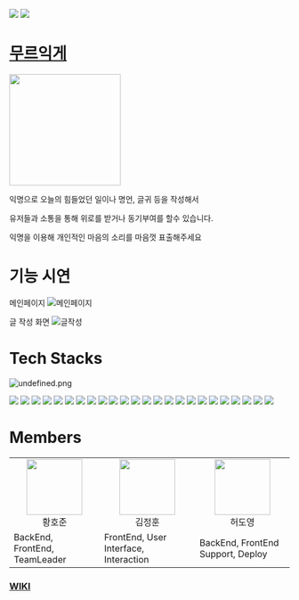 ![](https://img.shields.io/badge/Project-MellowBoard-brightgreen)
![](https://img.shields.io/badge/Team-DBDBDEEP-blue)

# <a href="https://www.mellowboard.xyz" target="_blank">무르익게</a>
<img src="https://user-images.githubusercontent.com/16643184/137252489-8eb54862-54aa-4ba7-a9aa-8d108ca8d091.png" width='200'>


익명으로 오늘의 힘들었던 일이나 명언, 글귀 등을 작성해서

유저들과 소통을 통해 위로를 받거나 동기부여를 할수 있습니다.

익명을 이용해 개인적인 마음의 소리를 마음껏 표출해주세요

# 기능 시연
메인페이지
![메인페이지](https://user-images.githubusercontent.com/61819703/137258492-997af917-c089-4dbb-8815-6057a1ac9cce.png)

글 작성 화면
![글작성](https://user-images.githubusercontent.com/61819703/137259194-78fd989e-266c-4ae1-8e81-c73e503d29a1.png)


# Tech Stacks

![undefined.png](https://user-images.githubusercontent.com/83799934/135991881-6e691024-edb2-485c-9514-6f94ab0d5d07.png)

![](https://img.shields.io/badge/Front-React-green) ![](https://img.shields.io/badge/Front-Styled%20Components-lightgrey) ![](https://img.shields.io/badge/Front-Axios-orange) ![](https://img.shields.io/badge/Front-React%20Hooks-yellowgreen) ![](https://img.shields.io/badge/Front-React%20Router-orange) 
![](https://img.shields.io/badge/BackEnd-NodeJS-green) ![](https://img.shields.io/badge/BackEnd-Express.js-lightgrey) ![](https://img.shields.io/badge/BackEnd-Sequelize-blueviolet) ![](https://img.shields.io/badge/BackEnd-MySQL-blue) ![](https://img.shields.io/badge/BackEnd-JWT-important)
![](https://img.shields.io/badge/Deploy-AWS-red) ![](https://img.shields.io/badge/Deploy-AWS-red) ![](https://img.shields.io/badge/Deploy-Certificate%20Manger-lightgrey) ![](https://img.shields.io/badge/Deploy-Route53-inactive) ![](https://img.shields.io/badge/Deploy-S3-red) ![](https://img.shields.io/badge/Deploy-EC2-yellowgreen)
![](https://img.shields.io/badge/DevOps-GitHub-inactive) ![](https://img.shields.io/badge/DevOps-Jenkins-lightgrey) ![](https://img.shields.io/badge/DevOps-Figma-red) ![](https://img.shields.io/badge/DevOps-GitBook-success) ![](https://img.shields.io/badge/DevOps-Notion-lightgrey) ![](https://img.shields.io/badge/DevOps-Discord-yellowgreen) ![](https://img.shields.io/badge/DevOps-ESLint-red) ![](https://img.shields.io/badge/DevOps-Prettier-orange)


# Members

<table>
  <tr>
    <td align="center"><img src="https://user-images.githubusercontent.com/61819703/136003978-9c57d57a-182c-4376-8932-3cff38ef8f13.png" width="100"><br />황호준</td>
    <td align="center"><img src="https://user-images.githubusercontent.com/61819703/136006412-76e3faf1-1c2d-4b63-b502-813039d84fc1.png" width="100"><br />김정훈</td>
    <td align="center"><img src="https://user-images.githubusercontent.com/83799934/136011920-918b2aa3-c297-4e07-9225-6860aa49c0f4.png" width="100"><br />허도영</td>
  </tr>
  <tr>
    <td>BackEnd, FrontEnd, TeamLeader</td>
    <td>FrontEnd, User Interface, Interaction</td>
    <td>BackEnd, FrontEnd Support, Deploy</td>
  </tr>
</table>


### [WIKI](https://github.com/codestates/mellowboard/wiki)

